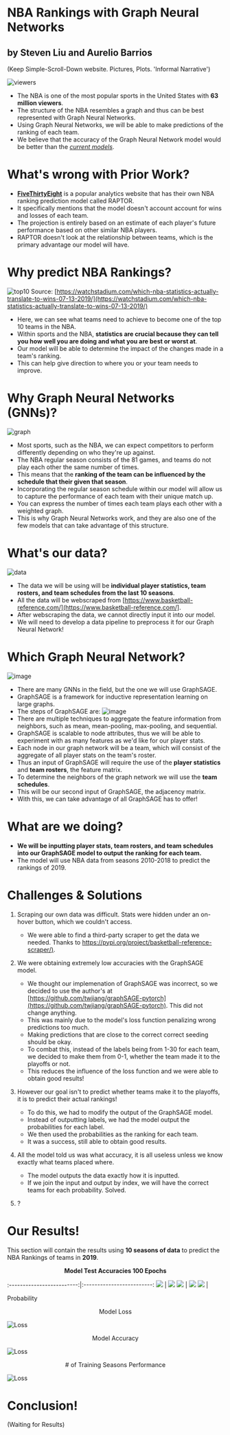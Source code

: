 #  NBA Rankings with Graph Neural Networks
## by Steven Liu and Aurelio Barrios
(Keep Simple-Scroll-Down website. Pictures, Plots. 'Informal Narrative')

![viewers](https://cdn3.onlinegrad.syracuse.edu/content/fe1dbccb03e94a6c823c9737e8b5b368/4170_esportsupdate_viewers.jpg)
- The NBA is one of the most popular sports in the United States with **63 million viewers**.
- The structure of the NBA resembles a graph and thus can be best represented with Graph Neural Networks.
- Using Graph Neural Networks, we will be able to make predictions of the ranking of each team.
- We believe that the accuracy of the Graph Neural Network model would be better than the [_current models_](https://fivethirtyeight.com/features/introducing-raptor-our-new-metric-for-the-modern-nba/).

# What's wrong with Prior Work?
- [**FiveThirtyEight**](https://fivethirtyeight.com/tag/nba/) is a popular analytics website that has their own NBA ranking prediction model called RAPTOR.
- It specifically mentions that the model doesn't account account for wins and losses of each team.
- The projection is entirely based on an estimate of each player's future performance based on other similar NBA players.
- RAPTOR doesn't look at the relationship between teams, which is the primary advantage our model will have.

# Why predict NBA Rankings?
![top10](img/top10.png)
Source: [https://watchstadium.com/which-nba-statistics-actually-translate-to-wins-07-13-2019/](https://watchstadium.com/which-nba-statistics-actually-translate-to-wins-07-13-2019/)
- Here, we can see what teams need to achieve to become one of the top 10 teams in the NBA.
- Within sports and the NBA, **statistics are crucial because they can tell you how well you are doing and what you are best or worst at**. 
- Our model will be able to determine the impact of the changes made in a team's ranking. 
- This can help give direction to where you or your team needs to improve.

# Why Graph Neural Networks (GNNs)?
![graph](img/graph.png)
- Most sports, such as the NBA, we can expect competitors to perform differently depending on who they're up against.
- The NBA regular season consists of the 81 games, and teams do not play each other the same number of times.
- This means that the **ranking of the team can be influenced by the schedule that their given that season**.
- Incorporating the regular season schedule within our model will allow us to capture the performance of each team with their unique match up.
- You can express the number of times each team plays each other with a weighted graph.
- This is why Graph Neural Networks work, and they are also one of the few models that can take advantage of this structure.

# What's our data?
![data](https://user-images.githubusercontent.com/45984322/110225932-ecefc080-7e9e-11eb-937d-bed63d1d6786.png)
- The data we will be using will be **individual player statistics, team rosters, and team schedules from the last 10 seasons**.
- All the data will be webscraped from [https://www.basketball-reference.com/](https://www.basketball-reference.com/].
- After webscraping the data, we cannot directly input it into our model.
- We will need to develop a data pipeline to preprocess it for our Graph Neural Network!

# Which Graph Neural Network?
![image](https://user-images.githubusercontent.com/45984322/110225963-317b5c00-7e9f-11eb-82a4-4eae23767c17.png)
- There are many GNNs in the field, but the one we will use GraphSAGE.
- GraphSAGE is a framework for inductive representation learning on large graphs.
- The steps of GraphSAGE are:
![image](https://user-images.githubusercontent.com/45984322/110226000-b49cb200-7e9f-11eb-9dd2-579df19259fe.png)
- There are multiple techniques to aggregate the feature information from neighbors, such as mean, mean-pooling, max-pooling, and sequential.
- GraphSAGE is scalable to node attributes, thus we will be able to experiment with as many features as we'd like for our player stats.
- Each node in our graph network will be a team, which will consist of the aggregate of all player stats on the team's roster. 
- Thus an input of GraphSAGE will require the use of the **player statistics** and **team rosters**, the feature matrix.
- To determine the neighbors of the graph network we will use the **team schedules**.
- This will be our second input of GraphSAGE, the adjacency matrix.
- With this, we can take advantage of all GraphSAGE has to offer!

# What are we doing?
- **We will be inputting player stats, team rosters, and team schedules into our GraphSAGE model to output the ranking for each team.**
- The model will use NBA data from seasons 2010-2018 to predict the rankings of 2019.


# Challenges & Solutions
1) Scraping our own data was difficult. Stats were hidden under an on-hover button, which we couldn't access.
   - We were able to find a third-party scraper to get the data we needed. Thanks to [https://pypi.org/project/basketball-reference-scraper/)](https://pypi.org/project/basketball-reference-scraper/).

2) We were obtaining extremely low accuracies with the GraphSAGE model.
   - We thought our implemenation of GraphSAGE was incorrect, so we decided to use the author's at [https://github.com/twjiang/graphSAGE-pytorch](https://github.com/twjiang/graphSAGE-pytorch). This did not change anything. 
   - This was mainly due to the model's loss function penalizing wrong predictions too much.
   - Making predictions that are close to the correct correct seeding should be okay. 
   - To combat this, instead of the labels being from 1-30 for each team, we decided to make them from 0-1, whether the team made it to the playoffs or not. 
   - This reduces the influence of the loss function and we were able to obtain good results!
 
3) However our goal isn't to predict whether teams make it to the playoffs, it is to predict their actual rankings!
   - To do this, we had to modify the output of the GraphSAGE model.
   - Instead of outputting labels, we had the model output the probabilities for each label.
   - We then used the probabilities as the ranking for each team.
   - It was a success, still able to obtain good results.
   
4) All the model told us was what accuracy, it is all useless unless we know exactly what teams placed where.
   - The model outputs the data exactly how it is inputted.
   - If we join the input and output by index, we will have the correct teams for each probability. Solved.
   
5) ?




# Our Results!
This section will contain the results using **10 seasons of data** to predict the NBA Rankings of teams in **2019**.

<p align="center"> <b>Model Test Accuracies 100 Epochs</b> </p>


:-------------------------:|:-------------------------:
![](results/rawGCNTable.png)  |  ![](results/rawSeqTable.png)
![](results/rawSageMaxPoolTable.png)  |  ![](results/rawSageMeanPoolTable.png)
![](results/rawSageMeanTable.png)  |  ![]()

Probability 


  <p align="center"> Model Loss </p>

  ![Loss](results/resultsModelsLoss.png)
  
  <p align="center"> Model Accuracy </p>

  ![Loss](results/resultsModelsAcc.png)
  
  <p align="center"> # of Training Seasons Performance </p>

  ![Loss](results/seasonExperiments.png)

# Conclusion!
   (Waiting for Results)
